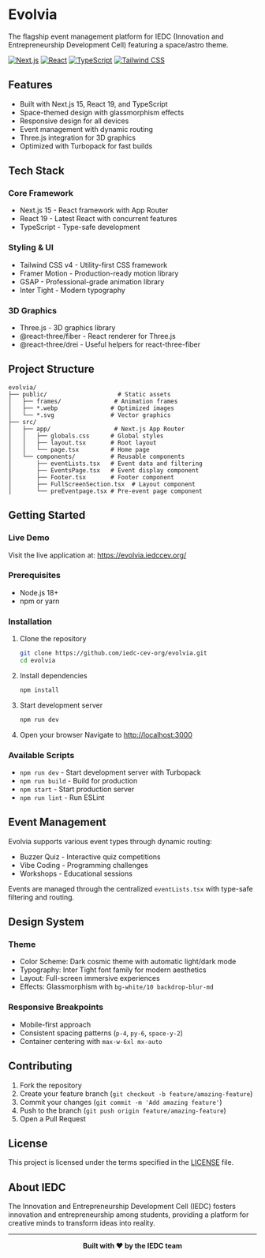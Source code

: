 # Evolvia

The flagship event management platform for IEDC (Innovation and Entrepreneurship Development Cell) featuring a space/astro theme.

[![Next.js](https://img.shields.io/badge/Next.js-15.5.2-black?style=for-the-badge&logo=next.js)](https://nextjs.org/)
[![React](https://img.shields.io/badge/React-19.1.0-61DAFB?style=for-the-badge&logo=react)](https://reactjs.org/)
[![TypeScript](https://img.shields.io/badge/TypeScript-5.0-3178C6?style=for-the-badge&logo=typescript)](https://www.typescriptlang.org/)
[![Tailwind CSS](https://img.shields.io/badge/Tailwind_CSS-4.0-38B2AC?style=for-the-badge&logo=tailwind-css)](https://tailwindcss.com/)

## Features

- Built with Next.js 15, React 19, and TypeScript
- Space-themed design with glassmorphism effects
- Responsive design for all devices
- Event management with dynamic routing
- Three.js integration for 3D graphics
- Optimized with Turbopack for fast builds

## Tech Stack

### Core Framework
- Next.js 15 - React framework with App Router
- React 19 - Latest React with concurrent features
- TypeScript - Type-safe development

### Styling & UI
- Tailwind CSS v4 - Utility-first CSS framework
- Framer Motion - Production-ready motion library
- GSAP - Professional-grade animation library
- Inter Tight - Modern typography

### 3D Graphics
- Three.js - 3D graphics library
- @react-three/fiber - React renderer for Three.js
- @react-three/drei - Useful helpers for react-three-fiber

## Project Structure

```
evolvia/
├── public/                    # Static assets
│   ├── frames/               # Animation frames
│   ├── *.webp               # Optimized images
│   └── *.svg                # Vector graphics
├── src/
│   ├── app/                  # Next.js App Router
│   │   ├── globals.css      # Global styles
│   │   ├── layout.tsx       # Root layout
│   │   └── page.tsx         # Home page
│   └── components/          # Reusable components
│       ├── eventLists.tsx   # Event data and filtering
│       ├── EventsPage.tsx   # Event display component
│       ├── Footer.tsx       # Footer component
│       ├── FullScreenSection.tsx  # Layout component
│       └── preEventpage.tsx # Pre-event page component
```

## Getting Started

### Live Demo
Visit the live application at: https://evolvia.iedccev.org/

### Prerequisites
- Node.js 18+
- npm or yarn

### Installation

1. Clone the repository
   ```bash
   git clone https://github.com/iedc-cev-org/evolvia.git
   cd evolvia
   ```

2. Install dependencies
   ```bash
   npm install
   ```

3. Start development server
   ```bash
   npm run dev
   ```

4. Open your browser
   Navigate to [http://localhost:3000](http://localhost:3000)

### Available Scripts

- `npm run dev` - Start development server with Turbopack
- `npm run build` - Build for production
- `npm start` - Start production server
- `npm run lint` - Run ESLint

## Event Management

Evolvia supports various event types through dynamic routing:

- Buzzer Quiz - Interactive quiz competitions
- Vibe Coding - Programming challenges
- Workshops - Educational sessions

Events are managed through the centralized `eventLists.tsx` with type-safe filtering and routing.

## Design System

### Theme
- Color Scheme: Dark cosmic theme with automatic light/dark mode
- Typography: Inter Tight font family for modern aesthetics
- Layout: Full-screen immersive experiences
- Effects: Glassmorphism with `bg-white/10 backdrop-blur-md`

### Responsive Breakpoints
- Mobile-first approach
- Consistent spacing patterns (`p-4`, `py-6`, `space-y-2`)
- Container centering with `max-w-6xl mx-auto`

## Contributing

1. Fork the repository
2. Create your feature branch (`git checkout -b feature/amazing-feature`)
3. Commit your changes (`git commit -m 'Add amazing feature'`)
4. Push to the branch (`git push origin feature/amazing-feature`)
5. Open a Pull Request

## License

This project is licensed under the terms specified in the [LICENSE](LICENSE) file.

## About IEDC

The Innovation and Entrepreneurship Development Cell (IEDC) fosters innovation and entrepreneurship among students, providing a platform for creative minds to transform ideas into reality.

---

<p align="center">
  <strong>Built with ❤️ by the IEDC team</strong>
</p>